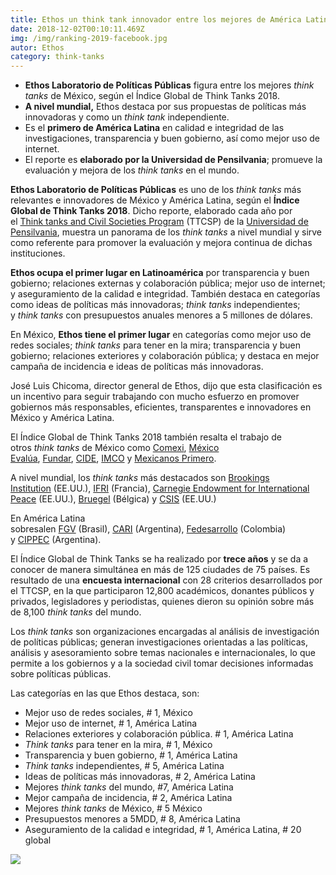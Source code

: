 ```yaml
---
title: Ethos un think tank innovador entre los mejores de América Latina
date: 2018-12-02T00:10:11.469Z
img: /img/ranking-2019-facebook.jpg
autor: Ethos
category: think-tanks
---
```

* **Ethos Laboratorio de Políticas Públicas** figura entre los mejores *think tanks* de México, según el Índice Global de Think Tanks 2018.
* **A nivel mundial,** Ethos destaca por sus propuestas de políticas más innovadoras y como un *think tank* independiente.
* Es el **primero de América Latina** en calidad e integridad de las investigaciones, transparencia y buen gobierno, así como mejor uso de internet.
* El reporte es **elaborado por la Universidad de Pensilvania**; promueve la evaluación y mejora de los *think tanks* en el mundo.

**Ethos Laboratorio de Políticas Públicas** es uno de los *think tanks* más relevantes e innovadores de México y América Latina, según el **Índice Global de Think Tanks 2018**. Dicho reporte, elaborado cada año por el [Think tanks and Civil Societies Program](https://www.gotothinktank.com/) (TTCSP) de la [Universidad de Pensilvania](https://www.upenn.edu/), muestra un panorama de los *think tanks* a nivel mundial y sirve como referente para promover la evaluación y mejora continua de dichas instituciones.

**Ethos ocupa el primer lugar en Latinoamérica** por transparencia y buen gobierno; relaciones externas y colaboración pública; mejor uso de internet; y aseguramiento de la calidad e integridad. También destaca en categorías como ideas de políticas más innovadoras; *think tanks* independientes; y *think tanks* con presupuestos anuales menores a 5 millones de dólares.

En México, **Ethos tiene el primer lugar** en categorías como mejor uso de redes sociales; *think tanks* para tener en la mira; transparencia y buen gobierno; relaciones exteriores y colaboración pública; y destaca en mejor campaña de incidencia e ideas de políticas más innovadoras.

José Luis Chicoma, director general de Ethos, dijo que esta clasificación es un incentivo para seguir trabajando con mucho esfuerzo en promover gobiernos más responsables, eficientes, transparentes e innovadores en México y América Latina.

El Índice Global de Think Tanks 2018 también resalta el trabajo de otros *think tanks* de México como [Comexi](https://www.consejomexicano.org/), [México Evalúa](https://www.mexicoevalua.org/), [Fundar](http://fundar.org.mx/), [CIDE](https://www.cide.edu/), [IMCO](https://imco.org.mx/home/) y [Mexicanos Primero](https://www.mexicanosprimero.org/).

A nivel mundial, los *think tanks* más destacados son [Brookings Institution](https://www.brookings.edu/) (EE.UU.), [IFRI](https://www.ifri.org/) (Francia), [Carnegie Endowment for International Peace](http://carnegieendowment.org/#how-should-countries-take-deepfakes) (EE.UU.), [Bruegel](http://bruegel.org/) (Bélgica) y [CSIS](https://www.csis.org/) (EE.UU.)

En América Latina sobresalen [FGV](https://portal.fgv.br/en) (Brasil), [CARI](http://www.cari.org.ar/) (Argentina), [Fedesarrollo](https://www.fedesarrollo.org.co/) (Colombia) y [CIPPEC](https://www.cippec.org/) (Argentina).

El Índice Global de Think Tanks se ha realizado por **trece años** y se da a conocer de manera simultánea en más de 125 ciudades de 75 países. Es resultado de una **encuesta internacional** con 28 criterios desarrollados por el TTCSP, en la que participaron 12,800 académicos, donantes públicos y privados, legisladores y periodistas, quienes dieron su opinión sobre más de 8,100 *think tanks* del mundo.

Los *think tanks* son organizaciones encargadas al análisis de investigación de políticas públicas; generan investigaciones orientadas a las políticas, análisis y asesoramiento sobre temas nacionales e internacionales, lo que permite a los gobiernos y a la sociedad civil tomar decisiones informadas sobre políticas públicas.

Las categorías en las que Ethos destaca, son:

* Mejor uso de redes sociales, # 1, México
* Mejor uso de internet, # 1, América Latina
* Relaciones exteriores y colaboración pública. # 1, América Latina
* *Think tanks* para tener en la mira, # 1, México
* Transparencia y buen gobierno, # 1, América Latina
* *Think tanks* independientes, # 5, América Latina
* Ideas de políticas más innovadoras, # 2, América Latina
* Mejores *think tanks* del mundo, #7, América Latina
* Mejor campaña de incidencia, # 2, América Latina
* Mejores *think tanks* de México, # 5 México
* Presupuestos menores a 5MDD, # 8, América Latina
* Aseguramiento de la calidad e integridad, # 1, América Latina, # 20 global

![](https://www.ethos.org.mx/wp-content/uploads/2019/01/WhatsApp-Image-2019-01-31-at-10.48.02-AM.jpeg)

<!--EndFragment-->